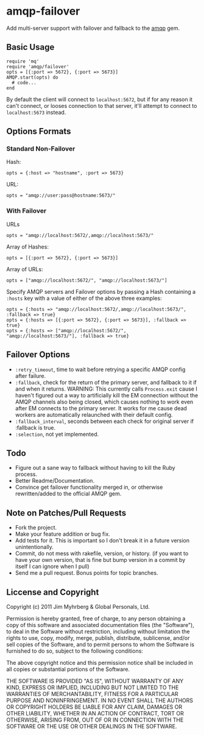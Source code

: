 # amqp-failover #

Add multi-server support with failover and fallback to the [amqp](https://github.com/ruby-amqp/amqp) gem.


## Basic Usage ##

    require 'mq'
    require 'amqp/failover'
    opts = [{:port => 5672}, {:port => 5673}]
    AMQP.start(opts) do
      # code...
    end

By default the client will connect to `localhost:5672`, but if for any reason it can't connect, or looses connection to that server, it'll attempt to connect to `localhost:5673` instead.


## Options Formats ##

### Standard Non-Failover ###

Hash:

    opts = {:host => "hostname", :port => 5673}

URL:

    opts = "amqp://user:pass@hostname:5673/"

### With Failover ###

URLs

    opts = "amqp://localhost:5672/,amqp://localhost:5673/"

Array of Hashes:

    opts = [{:port => 5672}, {:port => 5673}]

Array of URLs:

    opts = ["amqp://localhost:5672/", "amqp://localhost:5673/"]

Specify AMQP servers and Failover options by passing a Hash containing a `:hosts` key with a value of either of the above three examples:

    opts = {:hosts => "amqp://localhost:5672/,amqp://localhost:5673/", :fallback => true}
    opts = {:hosts => [{:port => 5672}, {:port => 5673}], :fallback => true}
    opts = {:hosts => ["amqp://localhost:5672/", "amqp://localhost:5673/"], :fallback => true}

## Failover Options ##

* `:retry_timeout`, time to wait before retrying a specific AMQP config after failure.
* `:fallback`, check for the return of the primary server, and fallback to it if and when it returns. WARNING: This currently calls `Process.exit` cause I haven't figured out a way to artificially kill the EM connection without the AMQP channels also being closed, which causes nothing to work even after EM connects to the primary server. It works for me cause dead workers are automatically relaunched with their default config.
* `:fallback_interval`, seconds between each check for original server if :fallback is true.
* `:selection`, not yet implemented.


## Todo ##

* Figure out a sane way to fallback without having to kill the Ruby process.
* Better Readme/Documentation.
* Convince get failover functionality merged in, or otherwise rewritten/added to the official AMQP gem.


## Note on Patches/Pull Requests ##
 
* Fork the project.
* Make your feature addition or bug fix.
* Add tests for it. This is important so I don't break it in a
  future version unintentionally.
* Commit, do not mess with rakefile, version, or history.
  (if you want to have your own version, that is fine but bump version in a commit by itself I can ignore when I pull)
* Send me a pull request. Bonus points for topic branches.


## Liccense and Copyright ##

Copyright (c) 2011 Jim Myhrberg & Global Personals, Ltd.

Permission is hereby granted, free of charge, to any person obtaining
a copy of this software and associated documentation files (the
"Software"), to deal in the Software without restriction, including
without limitation the rights to use, copy, modify, merge, publish,
distribute, sublicense, and/or sell copies of the Software, and to
permit persons to whom the Software is furnished to do so, subject to
the following conditions:

The above copyright notice and this permission notice shall be
included in all copies or substantial portions of the Software.

THE SOFTWARE IS PROVIDED "AS IS", WITHOUT WARRANTY OF ANY KIND,
EXPRESS OR IMPLIED, INCLUDING BUT NOT LIMITED TO THE WARRANTIES OF
MERCHANTABILITY, FITNESS FOR A PARTICULAR PURPOSE AND
NONINFRINGEMENT. IN NO EVENT SHALL THE AUTHORS OR COPYRIGHT HOLDERS BE
LIABLE FOR ANY CLAIM, DAMAGES OR OTHER LIABILITY, WHETHER IN AN ACTION
OF CONTRACT, TORT OR OTHERWISE, ARISING FROM, OUT OF OR IN CONNECTION
WITH THE SOFTWARE OR THE USE OR OTHER DEALINGS IN THE SOFTWARE.

